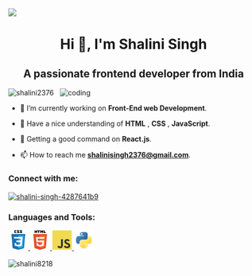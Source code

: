 <img   align="center" src = "https://bonze-blog.s3.ap-northeast-1.amazonaws.com/wp-content/uploads/2017/08/25004150/github-for-atom.png" >
<h1 align="center">Hi 👋, I'm Shalini Singh</h1>
<h2 align="center">A passionate frontend developer from India</h2>
<img align="right" alt="coding" width="400" src="https://cdn.dribbble.com/users/4055494/screenshots/15215756/media/d2b66c4ca0192aa26d103448b3d1518b.gif">

<p align="left"> <img src="https://komarev.com/ghpvc/?username=shalini8218&label=Profile%20views&color=0e75b6&style=flat" alt="shalini2376" /> </p>

- 🔭 I’m currently working on **Front-End web Development**.
  
- 🌷 Have a nice understanding of **HTML** , **CSS** , **JavaScript**.

- 🌱 Getting a good command on **React.js**.

- 📫 How to reach me **shalinisingh2376@gmail.com**.

<h3 align="left">Connect with me:</h3>
<p align="left">
<a href="https://linkedin.com/in/shalini-singh-4287641b9" target="blank"><img align="center" src="https://raw.githubusercontent.com/rahuldkjain/github-profile-readme-generator/master/src/images/icons/Social/linked-in-alt.svg" alt="shalini-singh-4287641b9" height="30" width="40" /></a>
</p>

<h3 align="left">Languages and Tools:</h3>
<p align="left"> <a href="https://www.w3schools.com/css/" target="_blank" rel="noreferrer"> <img src="https://raw.githubusercontent.com/devicons/devicon/master/icons/css3/css3-original-wordmark.svg" alt="css3" width="40" height="40"/> </a> <a href="https://www.w3.org/html/" target="_blank" rel="noreferrer"> <img src="https://raw.githubusercontent.com/devicons/devicon/master/icons/html5/html5-original-wordmark.svg" alt="html5" width="40" height="40"/> </a> <a href="https://developer.mozilla.org/en-US/docs/Web/JavaScript" target="_blank" rel="noreferrer"> <img src="https://raw.githubusercontent.com/devicons/devicon/master/icons/javascript/javascript-original.svg" alt="javascript" width="40" height="40"/> </a> <a href="https://www.python.org" target="_blank" rel="noreferrer"> <img src="https://raw.githubusercontent.com/devicons/devicon/master/icons/python/python-original.svg" alt="python" width="40" height="40"/> </a></p>

<p><img align="center" src="https://github-readme-streak-stats.herokuapp.com/?user=shalini2376&" alt="shalini8218" /></p>
